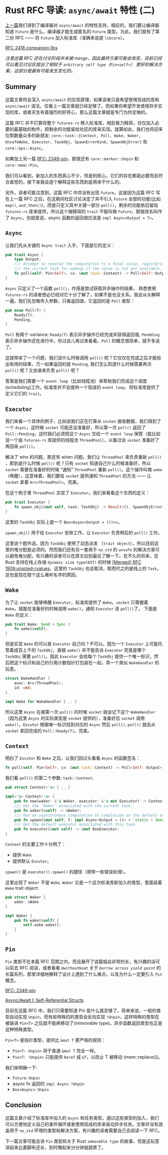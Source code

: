 # Rust RFC 导读:  `async/await` 特性 (二)

[上一篇](https://zhuanlan.zhihu.com/p/37209852)我们讲到了编译器对 `async/await` 的特性支持，相应的，我们要让编译器知道 `Future` 是什么，编译器才能生成匿名的 `Future` 类型。为此，我们就有了第二份 RFC —— 将 `Future` 加入标准库（准确来说是 `libcore`）。

[RFC 2418 companion libs](https://github.com/aturon/rfcs/blob/async-trait/text/0000-async.md)

*注意这篇 RFC 还在讨论阶段并未被 merge，因此最终方案可能会改变，目前已经可以看见讨论区提出了相较于 `arbitrary self type`（`Pin<self>`） 更好的解决方案，这部分是最有可能发生变化的。*

## Summary

这篇文章将会深入 `async/await` 的实现原理，如果读者只是希望使用现成的库和 `async/await` 语法，仅看上一篇文章就已经足够了。而如果你希望开发使用异步实现的库，或者天生有着强烈的好奇心，那么这篇文章就是专门为你定做的。

这篇 RFC 并不打算将整个 `futures-rs` 移入标准库，相反极力精简，仅仅加入必要的最基础的构件，把剩余的功能留给社区的库来实现。就算如此，我们也将迎来位帮数量众多的新朋友: `core::task::{Context, Poll, Wake, Waker, UnsafeWake, Executor, TaskObj, SpawnErrorKind, SpawnObjError}` 和 `core::ops::Async`。

如果加上另一篇 [RFC: 2349-pin](https://github.com/rust-lang/rfcs/blob/master/text/2349-pin.md)，那就还有 `core::marker::Unpin` 和 `core::mem::Pin`。

我们可以看到，新加入的东西真心不少，但是别担心，它们的存在都是必要而且符合直觉的，接下来我会逐个解释这些东西到底用来干什么的。

另外，读者可能注意到，这篇 RFC 中并没有出现 `Future`，这是因为这篇 RFC 写在上一篇 RFC 之后，在这期间社区讨论决定了并不引入 `Future` 全部的功能(比如 `map()`, `and_then()`)，而是只定义其中关键一部分 `poll()`，剩余的功能依旧留给 `futures-rs` 库来提供，所以这个被精简的 `trait` 不能叫做 `Future`，那就改名叫作了 `Async`。也就是说，async 函数的返回值应该是 `impl Async<Output = T>`。

## `Async`

让我们先从关键的 `Async trait` 入手，下面是它的定义： 

```rust
pub trait Async {
    type Output;
    /// Attempt to resolve the computation to a final value, registering
    /// the current task for wakeup if the value is not yet available.
    fn poll(self: Pin<Self>, cx: &mut task::Context) -> Poll<Self::Output>;
}
```

`Async` 只定义了一个函数 `poll()`，作用是尝试获取异步操作的结果， 熟悉使用 `futures-rs` 的读者想必已经对它十分了解了。如果不是也没关系，我会从头解释一遍。我们先忽略传入参数，只看返回值，它返回的是 `Poll` 类型：

```rust
pub enum Poll<T> {
    Ready(T),
    Pending,
}
```

`Poll` 有两个 variance: `Ready(T)` 表示异步操作已经完成并获得返回值, `Pendding` 表示异步操作还在进行中，你过会儿再过来看看。`Poll` 的概念很简单，就不多说了。

这就带来了一个问题，我们该什么时候调用 `poll()` 呢？它仅仅在完成之后才能给出有用的结果，万一如果返回的是 `Pending`, 我们怎么知道什么时候需要再次 `poll()` 呢？又由谁来负责 `poll()` 呢？

答案是我们需要一个 `event loop`（比如线程池）来帮助我们完成这个调度(scheduling)工作。标准库并不会提供一个现成的 `event loop`，但标准库提供了定义它们的 `trait`。

## `Executor`

我们来看一个具体的例子，比如说我们正在打算从 `socket` 接收数据，我们得到了一个 `Async`，这时候 `socket` 可能还没准备好，所以第一次 `poll()` 返回了 `Poll::Pending`，这时我们必须把这个 `Async` 交给一个 `event loop` 保管（就比如说一个由 `futures-rs` 库提供的线程池 `ThreadPool`），以备过会 `socket` 准备好了再回来 `poll()`。

解决了 who 的问题，那还有 when 问题。我们让 `ThreadPool` 来负责重新 `poll()` ，那到底什么时候 `poll()` 呢？只有 `socket` 知道自己什么时候准备好，所以 `socket` 需要在准备好的时候 “通知” `ThreadPool` 重新 `poll()`。这个操作叫做 `wake` （唤醒），这意味着，我们要给 `socket` 提供通知 `ThreadPool` 的方法 —— 让 `socket` 拿着 `Arc<ThreadPool>`。完美。

在这个例子里 `ThreadPool` 实现了 `Executor`。我们来看看这个东西的定义：

```rust
pub trait Executor {
    fn spawn_obj(&mut self, task: TaskObj) -> Result<(), SpawnObjError>;
}
```

这里的 `TaskObj` 实际上是一个 `Box<Async<Output = ())>>`。

`spawn_obj()` 用于给 `Executor` 安排工作，让 `Executor` 负责稍后的 `poll()` 工作。

这里说个题外话，因为 `TaskObj` 使用了动态派发 （`trait object`），所以目前这里的堆分配是必须的。然而我们还有另一套用于 `no_std` 的 `unsafe` 的解决方案可以避免堆分配，有兴趣的读者可以在原文拉到最后了解一下。在不久的将来，在 Rust 支持在栈上存储 `dynamic size type(DST)` 的时候 [[Merged] RFC 1909:unsized-rvalues](https://github.com/rust-lang/rfcs/blob/master/text/1909-unsized-rvalues.md)，这里的 `TaskObj` 也会取消，取而代之的是栈上的 `Task`，这也是现在取个这么难听名字的原因。

## `Wake`

为了让 `socket` 能够唤醒 `Executor`，标准库提供了 `Wake`。`socket` 只需握着 `Wake`，就能在准备好的时候调用 `wake()`，通知 `Executor` 该 `poll()`了。 下面是 `Wake` 的定义：

```rust
pub trait Wake: Send + Sync {
    fn wake(&self);
}
```

但是实现 `Wake` 的可以是 `Executor` 自己吗？不可以。因为一个 `Executor` 上可能托管着成百上千的 `TaskObj`，直接 `wake()` 并不能告诉 `Executor` 究竟是哪个 `TaskObj` 需要 `poll()`。因此 `Executor` 会给每个 `TaskObj` 提供一个唯一标识，然后把这个标识和自己的引用计数指针打包装在一起，弄一个类似 `WakeHandler` 的玩意。

```rust
struct WakeHandler {
    exec: Arc<ThreadPool>,
    id: u64,
}

impl Wake for WakeHandler { .. }
```

所以这里 `Async` 在被第一次 `poll()` 的时候 `socket` 就会记下这个 `WakeHandler`（因为这里 `Async` 的实际类型是 `socket` 提供的），准备好后  `socket`  调用 `wake()`，`Excutor` 根据唯一标识找到对应的 `Async` 然后 `poll()`, `poll()` 就会从 `socket` 拿回完成的 `Poll::Ready(T)`。完美。

## `Context`

明白了 `Excutor` 和 `Wake` 之后，让我们回过头看看 `Async` 的函数签名：

```rust
fn poll(self: Pin<Self>, cx: &mut task::Context) -> Poll<Self::Output>;
```

我们看 `poll()` 的第二个参数: `task::Context`:

```rust
pub struct Context<'a> { .. }

impl<'a> Context<'a> {
    pub fn new(waker: &'a Waker, executor: &'a mut Executor) -> Context<'a>;
    /// Get the `Waker` associated with the current task.
    pub fn waker(&self) -> &Waker;
    /// Run an asynchronous computation to completion on the default executor.
    pub fn spawn(&mut self, f: impl Async<Output = ()> + 'static + Send);
    /// Get the default executor associated with this task.
    pub fn executor(&mut self) -> &mut BoxExecutor;
}
```

`Context` 的主要工作十分明了：
-   提供 `Wake` 
-   提供默认 `Excutor`。

`spawn()` 是 `executor().spawn()` 的捷径（顺带一些错误处理）。

这里出现了 `Waker` 不是 `Wake`, `Waker` 又是一个这次标准库新加入的类型，里面装着 `Wake` trait object:

```rust
pub struct Waker {
    wake: &Wake
}

impl Waker {
    pub fn wake(&self) {
        self.wake.wake();
    }
}
```

## `Pin`

`Pin` 类型不在本篇 RFC 范围之内，而且展开了说篇幅会非常的长，有兴趣的话可以前去 RFC 阅读，或者看看 `@withoutboat` 关于 *`borrow across yield point`* 的长篇系列，那里详细地解释了设计上遇到了什么难点，以及为什么一定要引入 `Pin` 概念。

[RFC: 2349-pin](https://github.com/rust-lang/rfcs/blob/master/text/2349-pin.md)

[Async/Await I: Self-Referential Structs](https://boats.gitlab.io/blog/post/2018-01-25-async-i-self-referential-structs/)

目前在这篇 RFC 中，我们只需要知道 Pin 是什么就足够了。简单来说，一般的类型自动实现 `Unpin`，而有些特殊的的类型会反向实现 `!Unpin`，这样特殊的类型在被装进 `Pin<T>` 之后就不能再移动了(immovable type)。异步函数返回类型也正是这种特殊类型。

`Pin<T>` 是指针类型，提供比 `&mut T` 更严格的规则：

- `Pin<T: Unpin>` 将于普通 `&mut T` 完全一样。
- `Pin<T: !Unpin>` 只能提供 `Deref` 成 `&T`，以防止 T 被移动 (mem::replace())。

我们来明确一下:

- `Future`: `Unpin`
- async fn 返回的 `impl Async`: `!Unpin`
- `Box<Async>`: `Unpin`

## Conclusion

这篇文章介绍了标准库中加入的 `Async` 和任务类型，通过这些类型的加入，我们可以方便地定义自己的事件循环或者使用现成的库来驱动异步任务。文章并没有涵盖用于 `no_std` 环境的类型和解决方案，有兴趣的读者需要自己去阅读一下 RFC。

下一篇文章可能会讲 `Pin` 类型和关于 Rust `immovable type` 的故事，但是这玩意讲起来比裹脚布还长，到时懒起来分分钟就跳票了。